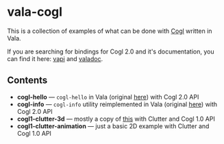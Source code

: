 # vala-cogl
This is a collection of examples of what can be done with [Cogl](http://www.cogl3d.org/) written in Vala.

If you are searching for bindings for Cogl 2.0 and it's documentation, you can find it here: [vapi](http://blog.golovin.in/vala-cogl/vapi) and [valadoc](http://blog.golovin.in/vala-cogl/doc).

## Contents
  * **cogl-hello** — `cogl-hello` in Vala (original [here](https://github.com/GNOME/cogl/blob/master/examples/cogl-hello.c)) with Cogl 2.0 API
  * **cogl-info** — `cogl-info` utility reimplemented in Vala (original [here](https://github.com/GNOME/cogl/blob/master/examples/cogl-info.c)) with Cogl 2.0 API
  * **cogl1-clutter-3d** — mostly a copy of [this](http://onagat.hatenablog.com/entry/2014/12/26/012601) with Clutter and Cogl 1.0 API
  * **cogl1-clutter-animation** — just a basic 2D example with Clutter and Cogl 1.0 API
